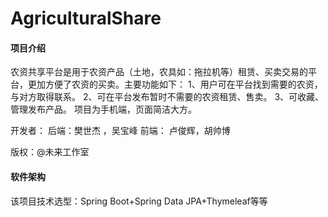 # AgriculturalShare
#### 项目介绍

农资共享平台是用于农资产品（土地，农具如：拖拉机等）租赁、买卖交易的平台，更加方便了农资的买卖。主要功能如下：
1、用户可在平台找到需要的农资，与对方取得联系。
2、可在平台发布暂时不需要的农资租赁、售卖。
3、可收藏、管理发布产品。
项目为手机端，页面简洁大方。

开发者： 后端：樊世杰	，吴宝峰		前端： 卢俊辉，胡帅博

版权：@未来工作室

#### 软件架构

该项目技术选型：Spring Boot+Spring Data JPA+Thymeleaf等等